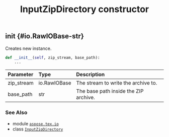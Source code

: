 ﻿---
title: InputZipDirectory constructor
second_title: Aspose.TeX for Python via .NET API References
description: 
type: docs
weight: 10
url: /python-net/aspose.tex.io/inputzipdirectory/__init__/
is_root: false
---

## __init__ {#io.RawIOBase-str}

Creates new instance.



```python
def __init__(self, zip_stream, base_path):
    ...
```


| Parameter | Type | Description |
| :- | :- | :- |
| zip_stream | io.RawIOBase | The stream to write the archive to. |
| base_path | str | The base path inside the ZIP archive. |



### See Also
* module [`aspose.tex.io`](../../)
* class [`InputZipDirectory`](/tex/python-net/aspose.tex.io/inputzipdirectory)
